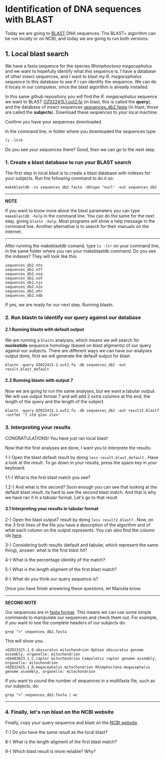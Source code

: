 # Identification of DNA sequences with BLAST

Today we are going to [BLAST](https://www.nature.com/scitable/topicpage/basic-local-alignment-search-tool-blast-29096/#:~:text=BLAST%20is%20a%20computer%20algorithm,tool%20in%20ongoing%20genomic%20research.) DNA sequences. The BLAST+ algorithm can be run locally or on NCBI, and today we are going to run both versions. 

## 1. Local blast search

We have a fasta sequence for the species _Rhimphoctona megacephalus_ and we want to hopefully identify what this sequence is. I have a database of other insect sequences, and I want to blast my _R. megacephalus_ sequence to this database to see if I can identify the sequence. We can do it localy in our computesr, since the blast algorithm is already installed.

In this same github repositiory you will find the _R. megacephalus_ sequence we want to BLAST [OZ022415.1.out2.fa](./OZ022415.1.out2.fa) (in blast, this is called the **query**), and the database of insect sequences [sequences_db2.fasta](./sequences_db2.fasta) (in blast, those are called the **subjects**). Download these sequences to your local machine.

Confirm you have your sequences downloaded.

In the command line, in folder where you downloaded the sequences type:

```ls -ltrh ```

Do you see your sequences there? Good, then we can go to the next step.


### 1. Create a blast database to run your BLAST search

The first step in local blast is to create a blast database with indexes for your subjects. Run the following command to do it so:

```
makeblastdb -in sequences_db2.fasta -dbtype "nucl" -out sequences_db2

```

---
**NOTE**

If you want to know more about the blast parameters you can type ``` makeblastdb -help ``` in the command line. You can do the same for the next step, giving ``` blastn -help ```. Most programs will show a help message in the command line. Another alternative is to search for their manuals on the internet.  

---

After running the makeblastdb comand, type ``` ls -ltr ``` on your command line, in the same folder where you ran your makeblastdb command. Do you see the indexes? They will look like this:

```
sequences_db2.nto
sequences_db2.ntf
sequences_db2.nsq
sequences_db2.not
sequences_db2.njs
sequences_db2.nin
sequences_db2.nhr
sequences_db2.ndb
```

If yes, we are ready for our next step. Running blastn.

### 2. Run blastn to identify our query against our database

#### 2.1 Running blastn with default output

We are running a ```blastn``` analyses, which means we will search for **nucleotide** sequence homology (based on blast aligments) of our query against our subjects. There are different ways we can have our analyses output done, first we will generate the defaulf output for blast.

```
blastn -query OZ022415.1.out2.fa -db sequences_db2 -out result.blast_default
```

#### 2.2 Running blastn with output 7

Now we are going to run the same analyses, but we want a tabular output. We will use output format 7 and will add 2 extra columns at the end, the length of the query and the length of the subject.

```
blastn -query OZ022415.1.out2.fa -db sequences_db2 -out result2.blast7 -outfmt '7 std qlen slen'
```

### 3. Interpreting your results

CONGRATULATIONS! You have just ran local blast! 

Now that the first analyses are done, I want you to interprete the results. 

1-) Open the blast default result by doing ``` less result.blast_default ``` . Have a look at the result. To go down in your results, press the space key in your keyboard.

1.1-) What is the first blast match you see? 

1.2-) And what is the second? Soon enough you can see that looking at the default blast result, its hard to see the second blast match. And that is why we have ran it in a tabular format. Let's go to that result.


#### 3.1 Interpreting your results in tabular format

2-) Open the blast output7 result by doing ``` less result2.blast7 ``` . Now, on the 3 first lines of the file you have a description of the algorithm and of what each column on the output represents. You can also find the column ids [here](https://www.metagenomics.wiki/tools/blast/blastn-output-format-6). 

3-) Considering both results (default and tabular, which represent the same thing), answer: what is the first blast hit? 

4-) What is the percentage identity of the match?

5-) What is the length aligment of the first blast match?

6-) What do you think our query sequence is?

Once you have finish answering these questions, let Marcela know. 

---
**SECOND NOTE**

Our sequences are in [fasta format](https://en.wikipedia.org/wiki/FASTA_format). This means we can use some simple commands to manipulate our sequences and check them out. For example, if you want to see the complete headers of our subjects do:

```grep ">" sequences_db2.fasta```

This will show you:

```
>OZ023325.1_O.obscuratus mitochondrion Ophion obscuratus genome assembly, organelle: mitochondrion
>OX403633.1_C.raptor mitochondrion Campoletis raptor genome assembly, organelle: mitochondrion
>OZ022425.1_R.megacephalus mitochondrion Rhimphoctona megacephalus genome assembly, organelle: mitochondrion
```

If you want to cound the number of sequences in a multifasta file, such as our subjects, do:

```grep ">" sequences_db2.fasta | wc```

---

### 4. Finally, let's run blast on the NCBI website

Finally, copy your query sequence and blast on the [NCBI website](https://blast.ncbi.nlm.nih.gov/Blast.cgi?PROGRAM=blastn&PAGE_TYPE=BlastSearch&LINK_LOC=blasthome). 

7-) Do you have the same result as the local blast?

8-) What is the length aligment of the first blast match?

9-) Which blast result is more reliable? Why?


